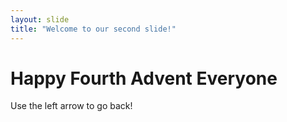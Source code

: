```yaml
---
layout: slide
title: "Welcome to our second slide!"
---
```

# Happy Fourth Advent Everyone
Use the left arrow to go back!